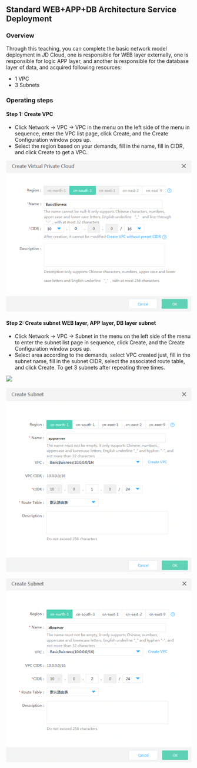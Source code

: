 ## **Standard WEB+APP+DB Architecture Service Deployment**

### **Overview**

Through this teaching, you can complete the basic network model deployment in JD Cloud, one is responsible for WEB layer externally, one is responsible for logic APP layer, and another is responsible for the database layer of data, and acquired following resources:

- 1 VPC
- 3 Subnets



### **Operating steps**

#### **Step 1: Create VPC**

- Click Network -> VPC -> VPC in the menu on the left side of the menu in sequence, enter the VPC list page, click Create, and the Create Configuration window pops up.
- Select the region based on your demands, fill in the name, fill in CIDR, and click Create to get a VPC.

![](/image/Networking/Virtual-Private-Cloud/Getting-Started/Standard-WEB-APP-DB-Architectural-Service-Deployment/Step1.png)



#### **Step 2: Create subnet WEB layer, APP layer, DB layer subnet**

- Click Network -> VPC -> Subnet in the menu on the left side of the menu to enter the subnet list page in sequence, click Create, and the Create Configuration window pops up.
- Select area according to the demands, select VPC created just, fill in the subnet name, fill in the subnet CIDR, select the associated route table, and click Create. To get 3 subnets after repeating three times.

![](/image/Networking/Virtual-Private-Cloud/Getting-Started/Standard-WEB-APP-DB-Architectural-Service-Deployment/Step2-1.png)

![](/image/Networking/Virtual-Private-Cloud/Getting-Started/Standard-WEB-APP-DB-Architectural-Service-Deployment/Step2-2.png)

![](/image/Networking/Virtual-Private-Cloud/Getting-Started/Standard-WEB-APP-DB-Architectural-Service-Deployment/Step2-3.png)